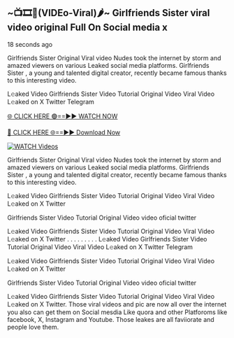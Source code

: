 ## ~📺🎞️👙(VIDEo-Viral)🌶~ Girlfriends Sister     viral video original Full On Social media x 

18 seconds ago

Girlfriends Sister     Original Viral video Nudes took the internet by storm and amazed viewers on various Leaked social media platforms. Girlfriends Sister    , a young and talented digital creator, recently became famous thanks to this interesting video.

L𝚎aked Video Girlfriends Sister     Video Tutorial Original Video Viral Video L𝚎aked on X Twitter Telegram

[🌐 CLICK HERE 🟢==►► WATCH NOW](https://cutt.ly/0rtR8jlR)

[🔴 CLICK HERE 🌐==►► Download Now](https://cutt.ly/SrtR4cwq)

[![WATCH Videos](https://i.imgur.com/dJHk4Zq.gif)](https://cutt.ly/0rtR8jlR)

Girlfriends Sister     Original Viral video Nudes took the internet by storm and amazed viewers on various Leaked social media platforms. Girlfriends Sister     , a young and talented digital creator, recently became famous thanks to this interesting video.

L𝚎aked Video Girlfriends Sister     Video Tutorial Original Video Viral Video L𝚎aked on X Twitter

Girlfriends Sister     Video Tutorial Original Video video oficial twitter

L𝚎aked Video Girlfriends Sister     Video Tutorial Original Video Viral Video L𝚎aked on X Twitter
. . . . . . . . . L𝚎aked Video Girlfriends Sister     Video Tutorial Original Video Viral Video L𝚎aked on X Twitter Telegram

L𝚎aked Video Girlfriends Sister     Video Tutorial Original Video Viral Video L𝚎aked on X Twitter

Girlfriends Sister      Video Tutorial Original Video video oficial twitter

L𝚎aked Video Girlfriends Sister      Video Tutorial Original Video Viral Video L𝚎aked on X Twitter.
Those viral videos and pic are now all over the internet you also can get them on Social mesdia Like quora and other Platforoms like facebook, X, Instagram and Youtube. Those leakes are all faviiorate and people love them.

